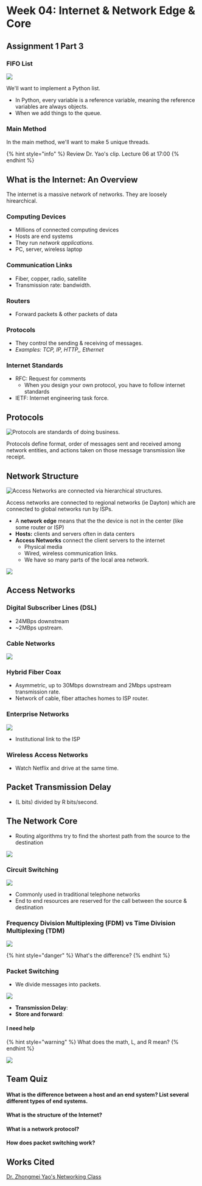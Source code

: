 # Week 04: Internet & Network Edge & Core

## Assignment 1 Part 3

### FIFO List

![](<../../../.gitbook/assets/image (209).png>)

We'll want to implement a Python list.

* In Python, every variable is a reference variable, meaning the reference variables are always objects.
* When we add things to the queue.

### Main Method

In the main method, we'll want to make 5 unique threads.

{% hint style="info" %}
Review Dr. Yao's clip. Lecture 06 at 17:00
{% endhint %}

## What is the Internet: An Overview

The internet is a massive network of networks. They are loosely hirearchical.

### Computing Devices

* Millions of connected computing devices
* Hosts are end systems
* They run _network applications._
* PC, server, wireless laptop

### Communication Links

* Fiber, copper, radio, satellite
* Transmission rate: bandwidth.

### Routers

* Forward packets & other packets of data

### Protocols

* They control the sending & receiving of messages.
* _Examples: TCP, IP, HTTP,, Ethernet_

### Internet Standards

* RFC: Request for comments
  * When you design your own protocol, you have to follow internet standards
* IETF: Internet engineering task force.

## Protocols

![Protocols are standards of doing business.](<../../../.gitbook/assets/image (212).png>)

Protocols define format, order of messages sent and received among network entities, and actions taken on those message transmission like receipt.

## Network Structure

![Access Networks are connected via hierarchical structures.](<../../../.gitbook/assets/image (215).png>)

Access networks are connected to regional networks (ie Dayton) which are connected to global networks run by ISPs.

* A **network edge** means that the the device is not in the center (like some router or ISP)
* **Hosts:** clients and servers often in data centers
* **Access Networks** connect the client servers to the internet
  * Physical media
  * Wired, wireless communication links.
  * We have so many parts of the local area network.

![](<../../../.gitbook/assets/image (216).png>)

## Access Networks

### Digital Subscriber Lines (DSL)

* 24MBps downstream
* \~2MBps upstream.

### Cable Networks

![](<../../../.gitbook/assets/image (217).png>)

### Hybrid Fiber Coax

* Asymmetric, up to 30Mbps downstream and 2Mbps upstream transmission rate.
* Network of cable, fiber attaches homes to ISP router.

### Enterprise Networks

![](<../../../.gitbook/assets/image (218).png>)

* Institutional link to the ISP

### Wireless Access Networks

* Watch Netflix and drive at the same time.

## Packet Transmission Delay

* (L bits) divided by R bits/second.

## The Network Core

* Routing algorithms try to find the shortest path from the source to the destination

![](<../../../.gitbook/assets/image (219).png>)

### Circuit Switching

![](<../../../.gitbook/assets/image (220).png>)

* Commonly used in traditional telephone networks
* End to end resources are reserved for the call between the source & destination

### Frequency Division Multiplexing (FDM) vs Time Division Multiplexing (TDM)

![](<../../../.gitbook/assets/image (221).png>)

{% hint style="danger" %}
What's the difference?
{% endhint %}

### Packet Switching

* We divide messages into packets.

![](<../../../.gitbook/assets/image (222).png>)

* **Transmission Delay**:
* **Store and forward**:

#### I need help

{% hint style="warning" %}
What does the math, L, and R mean?
{% endhint %}

![](<../../../.gitbook/assets/image (223).png>)

## Team Quiz

#### What is the difference between a host and an end system? List several different types of end systems.

#### What is the structure of the Internet?

#### What is a network protocol?

#### How does packet switching work?

## Works Cited

[Dr. Zhongmei Yao's Networking Class](https://academic.udayton.edu/zhongmeiyao/)
